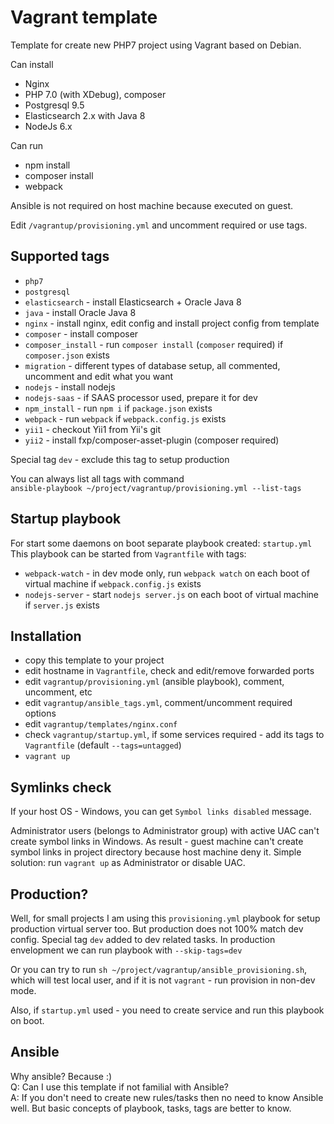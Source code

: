 # Vagrant template
Template for create new PHP7 project using Vagrant based on Debian. 

Can install
 * Nginx
 * PHP 7.0 (with XDebug), composer
 * Postgresql 9.5
 * Elasticsearch 2.x with Java 8
 * NodeJs 6.x

Can run
 * npm install
 * composer install
 * webpack

Ansible is not required on host machine because executed on guest.

Edit `/vagrantup/provisioning.yml` and uncomment required or use tags.

Supported tags
--------------
- `php7`
- `postgresql`
- `elasticsearch` - install Elasticsearch + Oracle Java 8
- `java` - install Oracle Java 8
- `nginx` - install nginx, edit config and install project config from template
- `composer` - install composer 
- `composer_install` - run `composer install` (`composer` required) if `composer.json` exists
- `migration` - different types of database setup, all commented, 
uncomment and edit what you want
- `nodejs` - install nodejs 
- `nodejs-saas` - if SAAS processor used, prepare it for dev
- `npm_install` - run `npm i` if `package.json` exists
- `webpack` - run `webpack` if `webpack.config.js` exists
- `yii1` - checkout Yii1 from Yii's git
- `yii2` - install fxp/composer-asset-plugin (composer required)

Special tag `dev` - exclude this tag to setup production  

You can always list all tags with command  
`ansible-playbook ~/project/vagrantup/provisioning.yml --list-tags`

Startup playbook
----------------
For start some daemons on boot separate playbook created: `startup.yml` 
This playbook can be started from `Vagrantfile` with tags:
- `webpack-watch` - in dev mode only, run `webpack watch` on each boot of virtual machine if
`webpack.config.js` exists
- `nodejs-server` - start `nodejs server.js` on each boot of virtual machine if
`server.js` exists


Installation
------------
- copy this template to your project
- edit hostname in `Vagrantfile`, check and edit/remove forwarded ports
- edit `vagrantup/provisioning.yml` (ansible playbook), comment, uncomment, etc
- edit `vagrantup/ansible_tags.yml`, comment/uncomment required options
- edit `vagrantup/templates/nginx.conf`
- check `vagrantup/startup.yml`, if some services required - add its tags to `Vagrantfile` 
(default `--tags=untagged`)
- `vagrant up`

Symlinks check
--------------
If your host OS - Windows, you can get `Symbol links disabled` message.

Administrator users (belongs to Administrator group) with active UAC can't create
symbol links in Windows. As result - guest machine can't create symbol links in project
directory because host machine deny it. Simple solution: run `vagrant up` as Administrator
or disable UAC.

Production?
-----------
Well, for small projects I am using this `provisioning.yml` playbook for setup production 
virtual server too. But production does not 100% match dev config. Special tag `dev` added
to dev related tasks. In production envelopment we can run playbook with `--skip-tags=dev`
  
Or you can try to run `sh ~/project/vagrantup/ansible_provisioning.sh`, which will test 
local user, and if it is not `vagrant` - run provision in non-dev mode.

Also, if `startup.yml` used - you need to create service and run this playbook on boot.

Ansible
-------
Why ansible? Because :)  
Q: Can I use this template if not familial with Ansible?  
A: If you don't need to create new rules/tasks then no need to know Ansible well. 
But basic concepts of playbook, tasks, tags are better to know. 
